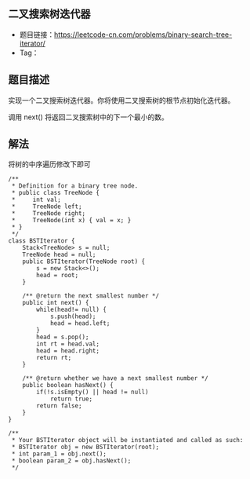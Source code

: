 ## 二叉搜索树迭代器

- 题目链接：https://leetcode-cn.com/problems/binary-search-tree-iterator/
- Tag：

## 题目描述
实现一个二叉搜索树迭代器。你将使用二叉搜索树的根节点初始化迭代器。

调用 next() 将返回二叉搜索树中的下一个最小的数。

## 解法
将树的中序遍历修改下即可
```
/**
 * Definition for a binary tree node.
 * public class TreeNode {
 *     int val;
 *     TreeNode left;
 *     TreeNode right;
 *     TreeNode(int x) { val = x; }
 * }
 */
class BSTIterator {
    Stack<TreeNode> s = null;
    TreeNode head = null;
    public BSTIterator(TreeNode root) {
        s = new Stack<>();
        head = root;
    }
    
    /** @return the next smallest number */
    public int next() {
        while(head!= null) {
            s.push(head);
            head = head.left;
        }
        head = s.pop();
        int rt = head.val;
        head = head.right;
        return rt;
    }
    
    /** @return whether we have a next smallest number */
    public boolean hasNext() {
        if(!s.isEmpty() || head != null)
            return true;
        return false;
    }
}

/**
 * Your BSTIterator object will be instantiated and called as such:
 * BSTIterator obj = new BSTIterator(root);
 * int param_1 = obj.next();
 * boolean param_2 = obj.hasNext();
 */
```
